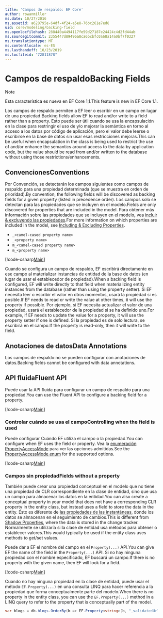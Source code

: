 ```yaml
---
title: 'Campos de respaldo: EF Core'
author: rowanmiller
ms.date: 10/27/2016
ms.assetid: a628795e-64df-4f24-a5e8-76bc261e7ed8
uid: core/modeling/backing-field
ms.openlocfilehash: 288440a4494117fe59d27187e24424c4d2fd44ab
ms.sourcegitcommit: 2355447d89496a8ca6bcbfc0a68a14a0bf7f0327
ms.translationtype: MT
ms.contentlocale: es-ES
ms.lasthandoff: 10/23/2019
ms.locfileid: "72811878"
---
```

# <a name="backing-fields"></a><span data-ttu-id="899aa-102">Campos de respaldo</span><span class="sxs-lookup"><span data-stu-id="899aa-102">Backing Fields</span></span>

> [!NOTE]  
> <span data-ttu-id="899aa-103">Esta característica es nueva en EF Core 1,1.</span><span class="sxs-lookup"><span data-stu-id="899aa-103">This feature is new in EF Core 1.1.</span></span>

<span data-ttu-id="899aa-104">Los campos de respaldo permiten a EF leer o escribir en un campo en lugar de una propiedad.</span><span class="sxs-lookup"><span data-stu-id="899aa-104">Backing fields allow EF to read and/or write to a field rather than a property.</span></span> <span data-ttu-id="899aa-105">Esto puede ser útil cuando se usa la encapsulación en la clase para restringir el uso de y/o mejorar la semántica en torno al acceso a los datos por código de aplicación, pero el valor debe leerse o escribirse en la base de datos sin usar esas restricciones mejoras.</span><span class="sxs-lookup"><span data-stu-id="899aa-105">This can be useful when encapsulation in the class is being used to restrict the use of and/or enhance the semantics around access to the data by application code, but the value should be read from and/or written to the database without using those restrictions/enhancements.</span></span>

## <a name="conventions"></a><span data-ttu-id="899aa-106">Convenciones</span><span class="sxs-lookup"><span data-stu-id="899aa-106">Conventions</span></span>

<span data-ttu-id="899aa-107">Por Convención, se detectarán los campos siguientes como campos de respaldo para una propiedad determinada (que se muestra en orden de prioridad).</span><span class="sxs-lookup"><span data-stu-id="899aa-107">By convention, the following fields will be discovered as backing fields for a given property (listed in precedence order).</span></span> <span data-ttu-id="899aa-108">Los campos solo se detectan para las propiedades que se incluyen en el modelo.</span><span class="sxs-lookup"><span data-stu-id="899aa-108">Fields are only discovered for properties that are included in the model.</span></span> <span data-ttu-id="899aa-109">Para obtener más información sobre las propiedades que se incluyen en el modelo, vea [incluir & excluyendo las propiedades](included-properties.md).</span><span class="sxs-lookup"><span data-stu-id="899aa-109">For more information on which properties are included in the model, see [Including & Excluding Properties](included-properties.md).</span></span>

* `_<camel-cased property name>`
* `_<property name>`
* `m_<camel-cased property name>`
* `m_<property name>`

[!code-csharp[Main](../../../samples/core/Modeling/Conventions/BackingField.cs#Sample)]

<span data-ttu-id="899aa-110">Cuando se configura un campo de respaldo, EF escribirá directamente en ese campo al materializar instancias de entidad de la base de datos (en lugar de usar el establecedor de propiedad).</span><span class="sxs-lookup"><span data-stu-id="899aa-110">When a backing field is configured, EF will write directly to that field when materializing entity instances from the database (rather than using the property setter).</span></span> <span data-ttu-id="899aa-111">Si EF necesita leer o escribir el valor en otros momentos, usará la propiedad si es posible.</span><span class="sxs-lookup"><span data-stu-id="899aa-111">If EF needs to read or write the value at other times, it will use the property if possible.</span></span> <span data-ttu-id="899aa-112">Por ejemplo, si EF necesita actualizar el valor de una propiedad, usará el establecedor de la propiedad si se ha definido uno.</span><span class="sxs-lookup"><span data-stu-id="899aa-112">For example, if EF needs to update the value for a property, it will use the property setter if one is defined.</span></span> <span data-ttu-id="899aa-113">Si la propiedad es de solo lectura, se escribirá en el campo.</span><span class="sxs-lookup"><span data-stu-id="899aa-113">If the property is read-only, then it will write to the field.</span></span>

## <a name="data-annotations"></a><span data-ttu-id="899aa-114">Anotaciones de datos</span><span class="sxs-lookup"><span data-stu-id="899aa-114">Data Annotations</span></span>

<span data-ttu-id="899aa-115">Los campos de respaldo no se pueden configurar con anotaciones de datos.</span><span class="sxs-lookup"><span data-stu-id="899aa-115">Backing fields cannot be configured with data annotations.</span></span>

## <a name="fluent-api"></a><span data-ttu-id="899aa-116">API fluida</span><span class="sxs-lookup"><span data-stu-id="899aa-116">Fluent API</span></span>

<span data-ttu-id="899aa-117">Puede usar la API fluida para configurar un campo de respaldo para una propiedad.</span><span class="sxs-lookup"><span data-stu-id="899aa-117">You can use the Fluent API to configure a backing field for a property.</span></span>

[!code-csharp[Main](../../../samples/core/Modeling/FluentAPI/BackingField.cs#Sample)]

### <a name="controlling-when-the-field-is-used"></a><span data-ttu-id="899aa-118">Controlar cuándo se usa el campo</span><span class="sxs-lookup"><span data-stu-id="899aa-118">Controlling when the field is used</span></span>

<span data-ttu-id="899aa-119">Puede configurar Cuándo EF utiliza el campo o la propiedad.</span><span class="sxs-lookup"><span data-stu-id="899aa-119">You can configure when EF uses the field or property.</span></span> <span data-ttu-id="899aa-120">Vea la [enumeración PropertyAccessMode](https://docs.microsoft.com/dotnet/api/microsoft.entityframeworkcore.propertyaccessmode) para ver las opciones admitidas.</span><span class="sxs-lookup"><span data-stu-id="899aa-120">See the [PropertyAccessMode enum](https://docs.microsoft.com/dotnet/api/microsoft.entityframeworkcore.propertyaccessmode) for the supported options.</span></span>

[!code-csharp[Main](../../../samples/core/Modeling/FluentAPI/BackingFieldAccessMode.cs#Sample)]

### <a name="fields-without-a-property"></a><span data-ttu-id="899aa-121">Campos sin propiedad</span><span class="sxs-lookup"><span data-stu-id="899aa-121">Fields without a property</span></span>

<span data-ttu-id="899aa-122">También puede crear una propiedad conceptual en el modelo que no tiene una propiedad de CLR correspondiente en la clase de entidad, sino que usa un campo para almacenar los datos en la entidad.</span><span class="sxs-lookup"><span data-stu-id="899aa-122">You can also create a conceptual property in your model that does not have a corresponding CLR property in the entity class, but instead uses a field to store the data in the entity.</span></span> <span data-ttu-id="899aa-123">Esto es diferente de [las propiedades de las instantáneas](shadow-properties.md), donde los datos se almacenan en el seguimiento de cambios.</span><span class="sxs-lookup"><span data-stu-id="899aa-123">This is different from [Shadow Properties](shadow-properties.md), where the data is stored in the change tracker.</span></span> <span data-ttu-id="899aa-124">Normalmente se utilizaría si la clase de entidad usa métodos para obtener o establecer valores.</span><span class="sxs-lookup"><span data-stu-id="899aa-124">This would typically be used if the entity class uses methods to get/set values.</span></span>

<span data-ttu-id="899aa-125">Puede dar a EF el nombre del campo en el `Property(...)` API.</span><span class="sxs-lookup"><span data-stu-id="899aa-125">You can give EF the name of the field in the `Property(...)` API.</span></span> <span data-ttu-id="899aa-126">Si no hay ninguna propiedad con el nombre especificado, EF buscará un campo.</span><span class="sxs-lookup"><span data-stu-id="899aa-126">If there is no property with the given name, then EF will look for a field.</span></span>

[!code-csharp[Main](../../../samples/core/Modeling/FluentAPI/BackingFieldNoProperty.cs#Sample)]

<span data-ttu-id="899aa-127">Cuando no hay ninguna propiedad en la clase de entidad, puede usar el método `EF.Property(...)` en una consulta LINQ para hacer referencia a la propiedad que forma conceptualmente parte del modelo.</span><span class="sxs-lookup"><span data-stu-id="899aa-127">When there is no property in the entity class, you can use the `EF.Property(...)` method in a LINQ query to refer to the property that is conceptually part of the model.</span></span>

``` csharp
var blogs = db.blogs.OrderBy(b => EF.Property<string>(b, "_validatedUrl"));
```

